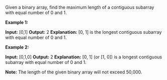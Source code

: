 
Given a binary array, find the maximum length of a contiguous subarray with equal number of 0 and 1.

**Example 1:**  

**Input:** [0,1]
**Output:** 2
**Explanation:** [0, 1] is the longest contiguous subarray with equal number of 0 and 1.

**Example 2:**  

**Input:** [0,1,0]
**Output:** 2
**Explanation:** [0, 1] (or [1, 0]) is a longest contiguous subarray with equal number of 0 and 1.

**Note:**  The length of the given binary array will not exceed 50,000.